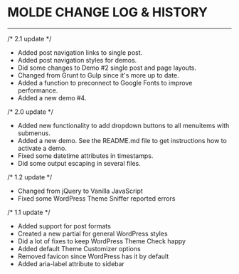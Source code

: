 # MOLDE CHANGE LOG & HISTORY
*******************************************************************

/* 2.1 update */
- Added post navigation links to single post.
- Added post navigation styles for demos.
- Did some changes to Demo #2 single post and page layouts.
- Changed from Grunt to Gulp since it's more up to date.
- Added a function to preconnect to Google Fonts to improve performance.
- Added a new demo #4.

/* 2.0 update */
- Added new functionality to add dropdown buttons to all menuitems with submenus.
- Added a new demo. See the README.md file to get instructions how to activate a demo.
- Fixed some datetime attributes in timestamps.
- Did some output escaping in several files.

/* 1.2 update */
- Changed from jQuery to Vanilla JavaScript
- Fixed some WordPress Theme Sniffer reported errors

/* 1.1 update */
- Added support for post formats
- Created a new partial for general WordPress styles
- Did a lot of fixes to keep WordPress Theme Check happy
- Added default Theme Customizer options
- Removed favicon since WordPress has it by default
- Added aria-label attribute to sidebar